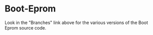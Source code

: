 # Boot-Eprom

Look in the "Branches" link above for the various versions of the Boot Eprom source code.
